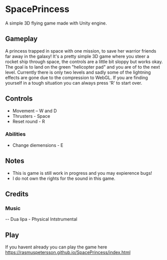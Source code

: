 # SpacePrincess
A simple 3D flying game made with Unity engine.

## Gameplay 

A princess trapped in space with one mission, to save her warrior friends far away in the galaxy! 
It's a pretty simple 3D game where you steer a rocket ship through space, the controls are a little bit sloppy but works okay.  
The goal is to land on the green "helicopter pad" and you are of to the next level. Currently there is only two levels and sadly some of the lightning effects are gone due to the compression to WebGL. 
If you are finding yourself in a tough situation you can always press 'R' to start over.  

## Controls 
  - Movement – W and D 
  - Thrusters - Space 
  - Reset round - R
 
### Abilities 
  - Change diemensions - E
 
## Notes 
  - This is game is still work in progress and you may expierence bugs! 
  - I do not own the rights for the sound in this game. 

## Credits 
### Music 
-- Dua lipa - Physical Intstrumental 

## Play 
If you havent already you can play the game here https://rasmuspetersson.github.io/SpacePrincess/index.html 
